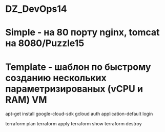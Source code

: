 # DZ_DevOps14

# Simple - на 80 порту nginx, tomcat на 8080/Puzzle15
# Template - шаблон по быстрому созданию нескольких параметризированых (vCPU и RAM) VM



apt-get install google-cloud-sdk
gcloud auth application-default login

terraform plan
terraform apply
terraform show
terraform destroy
